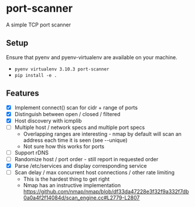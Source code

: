# port-scanner

A simple TCP port scanner

## Setup

Ensure that pyenv and pyenv-virtualenv are available on your machine.

- `pyenv virtualenv 3.10.3 port-scanner`
- `pip install -e .`

## Features

- [x] Implement connect() scan for cidr + range of ports
- [x] Distinguish between open / closed / filtered
- [x] Host discovery with icmplib
- [ ] Multiple host / network specs and multiple port specs
  - Overlapping ranges are interesting - nmap by default will scan an address each time it is seen (see --unique)
  - Not sure how this works for ports
- [ ] Support rDNS
- [ ] Randomize host / port order - still report in requested order
- [x] Parse /etc/services and display corresponding service
- [ ] Scan delay / max concurrent host connections / other rate limiting
    - This is the hardest thing to get right
    - Nmap has an instructive implementation https://github.com/nmap/nmap/blob/df33da47228e3f32f9a332f7db0a0a4f2f14084d/scan_engine.cc#L2779-L2807